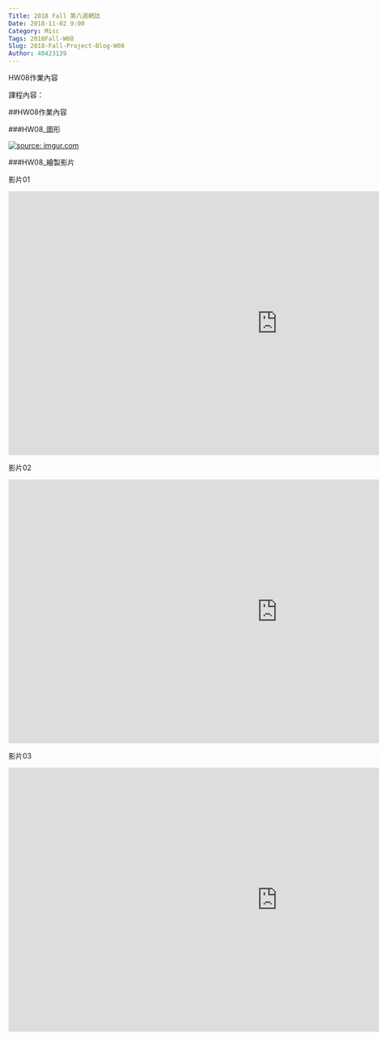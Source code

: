 ```yaml
---
Title: 2018 Fall 第八週網誌
Date: 2018-11-02 9:00
Category: Misc
Tags: 2018Fall-W08
Slug: 2018-Fall-Project-Blog-W08
Author: 40423139
---
```


HW08作業內容

<!-- PELICAN_END_SUMMARY -->

課程內容：

##HW08作業內容

###HW08_圖形

<a href="https://imgur.com/eg5zqRN"><img src="https://i.imgur.com/eg5zqRN.png" title="source: imgur.com" /></a>

###HW08_繪製影片

影片01
<iframe width="1062" height="521" src="https://www.youtube.com/embed/NFEl9bXp8sU" frameborder="0" allow="accelerometer; autoplay; encrypted-media; gyroscope; picture-in-picture" allowfullscreen></iframe>

影片02
<iframe width="1062" height="521" src="https://www.youtube.com/embed/lZrO3DNlS5s" frameborder="0" allow="accelerometer; autoplay; encrypted-media; gyroscope; picture-in-picture" allowfullscreen></iframe>

影片03
<iframe width="1062" height="521" src="https://www.youtube.com/embed/g5Dzn66c5bE" frameborder="0" allow="accelerometer; autoplay; encrypted-media; gyroscope; picture-in-picture" allowfullscreen></iframe>
